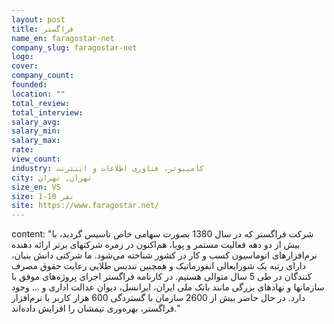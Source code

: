 ```yaml
---
layout: post
title: فراگستر
name_en: faragostar-net
company_slug: faragostar-net
logo: 
cover: 
company_count:
founded:
location: ""
total_review: 
total_interview: 
salary_avg: 
salary_min: 
salary_max: 
rate: 
view_count: 
industry: کامپیوتر، فناوری اطلاعات و اینترنت
city: تهران, تهران
size_en: VS
size: 1-10 نفر
site: https://www.faragostar.net/
---
```


content: "شرکت فراگستر که در سال 1380 بصورت سهامی خاص تاسیس گردید، با بیش از دو دهه فعالیت مستمر و پویا، هم‌اکنون در زمره شرکتهای برتر ارائه دهنده نرم‌افزارهای اتوماسیون کسب و کار در کشور شناخته ‌می‌شود. ما شرکتی دانش بنیان، دارای رتبه یک شورایعالی انفورماتیک و همچنین تندیس طلایی رعایت حقوق مصرف کنندگان در طی 5 سال متوالی هستیم. در کارنامه فراگستر اجرای پروژه‌های موفق با سازمانها و نهادهای بزرگی مانند بانک ملی ایران، ایرانسل، دیوان عدالت اداری و … وجود دارد. در حال حاضر بیش از 2600 سازمان با گستردگی 600 هزار کاربر با نرم‌افزار فراگستر، بهره‌وری تیمشان را افزایش داده‌اند."
